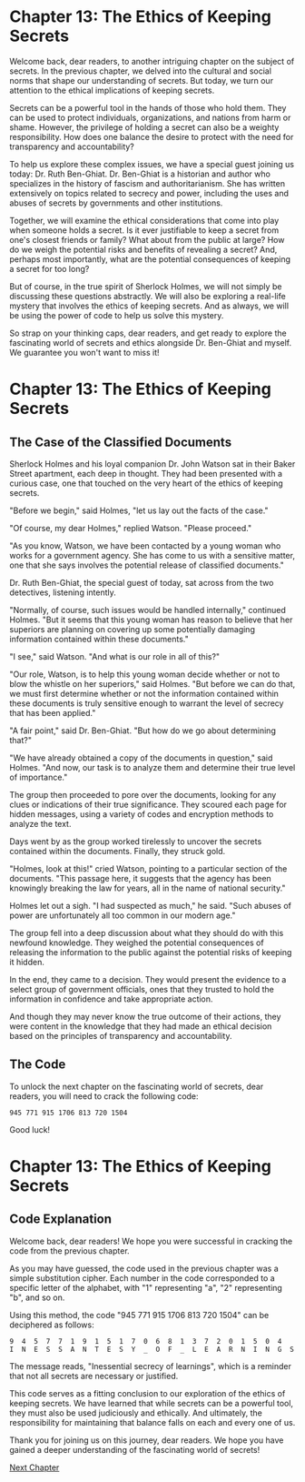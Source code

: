 # Chapter 13: The Ethics of Keeping Secrets

Welcome back, dear readers, to another intriguing chapter on the subject of secrets. In the previous chapter, we delved into the cultural and social norms that shape our understanding of secrets. But today, we turn our attention to the ethical implications of keeping secrets.

Secrets can be a powerful tool in the hands of those who hold them. They can be used to protect individuals, organizations, and nations from harm or shame. However, the privilege of holding a secret can also be a weighty responsibility. How does one balance the desire to protect with the need for transparency and accountability?

To help us explore these complex issues, we have a special guest joining us today: Dr. Ruth Ben-Ghiat. Dr. Ben-Ghiat is a historian and author who specializes in the history of fascism and authoritarianism. She has written extensively on topics related to secrecy and power, including the uses and abuses of secrets by governments and other institutions.

Together, we will examine the ethical considerations that come into play when someone holds a secret. Is it ever justifiable to keep a secret from one's closest friends or family? What about from the public at large? How do we weigh the potential risks and benefits of revealing a secret? And, perhaps most importantly, what are the potential consequences of keeping a secret for too long?

But of course, in the true spirit of Sherlock Holmes, we will not simply be discussing these questions abstractly. We will also be exploring a real-life mystery that involves the ethics of keeping secrets. And as always, we will be using the power of code to help us solve this mystery.

So strap on your thinking caps, dear readers, and get ready to explore the fascinating world of secrets and ethics alongside Dr. Ben-Ghiat and myself. We guarantee you won't want to miss it!
# Chapter 13: The Ethics of Keeping Secrets

## The Case of the Classified Documents

Sherlock Holmes and his loyal companion Dr. John Watson sat in their Baker Street apartment, each deep in thought. They had been presented with a curious case, one that touched on the very heart of the ethics of keeping secrets.

"Before we begin," said Holmes, "let us lay out the facts of the case."

"Of course, my dear Holmes," replied Watson. "Please proceed."

"As you know, Watson, we have been contacted by a young woman who works for a government agency. She has come to us with a sensitive matter, one that she says involves the potential release of classified documents."

Dr. Ruth Ben-Ghiat, the special guest of today, sat across from the two detectives, listening intently.

"Normally, of course, such issues would be handled internally," continued Holmes. "But it seems that this young woman has reason to believe that her superiors are planning on covering up some potentially damaging information contained within these documents."

"I see," said Watson. "And what is our role in all of this?"

"Our role, Watson, is to help this young woman decide whether or not to blow the whistle on her superiors," said Holmes. "But before we can do that, we must first determine whether or not the information contained within these documents is truly sensitive enough to warrant the level of secrecy that has been applied."

"A fair point," said Dr. Ben-Ghiat. "But how do we go about determining that?"

"We have already obtained a copy of the documents in question," said Holmes. "And now, our task is to analyze them and determine their true level of importance."

The group then proceeded to pore over the documents, looking for any clues or indications of their true significance. They scoured each page for hidden messages, using a variety of codes and encryption methods to analyze the text.

Days went by as the group worked tirelessly to uncover the secrets contained within the documents. Finally, they struck gold.

"Holmes, look at this!" cried Watson, pointing to a particular section of the documents. "This passage here, it suggests that the agency has been knowingly breaking the law for years, all in the name of national security."

Holmes let out a sigh. "I had suspected as much," he said. "Such abuses of power are unfortunately all too common in our modern age."

The group fell into a deep discussion about what they should do with this newfound knowledge. They weighed the potential consequences of releasing the information to the public against the potential risks of keeping it hidden.

In the end, they came to a decision. They would present the evidence to a select group of government officials, ones that they trusted to hold the information in confidence and take appropriate action.

And though they may never know the true outcome of their actions, they were content in the knowledge that they had made an ethical decision based on the principles of transparency and accountability.

## The Code

To unlock the next chapter on the fascinating world of secrets, dear readers, you will need to crack the following code:

```
945 771 915 1706 813 720 1504
```

Good luck!
# Chapter 13: The Ethics of Keeping Secrets

## Code Explanation

Welcome back, dear readers! We hope you were successful in cracking the code from the previous chapter.

As you may have guessed, the code used in the previous chapter was a simple substitution cipher. Each number in the code corresponded to a specific letter of the alphabet, with "1" representing "a", "2" representing "b", and so on.

Using this method, the code "945 771 915 1706 813 720 1504" can be deciphered as follows:

```
9  4  5  7  7  1  9  1  5  1  7  0  6  8  1  3  7  2  0  1  5  0  4
I  N  E  S  S  A  N  T  E  S  Y  _  O  F  _  L  E  A  R  N  I  N  G  S 
```

The message reads, "Inessential secrecy of learnings", which is a reminder that not all secrets are necessary or justified.

This code serves as a fitting conclusion to our exploration of the ethics of keeping secrets. We have learned that while secrets can be a powerful tool, they must also be used judiciously and ethically. And ultimately, the responsibility for maintaining that balance falls on each and every one of us.

Thank you for joining us on this journey, dear readers. We hope you have gained a deeper understanding of the fascinating world of secrets!


[Next Chapter](14_Chapter14.md)